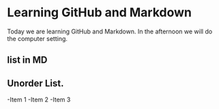 # Learning GitHub and Markdown

Today we are learning GitHub and Markdown. In the afternoon we will do the computer setting.

##  list in MD

##  Unorder List.
-Item 1
-Item 2
-Item 3


